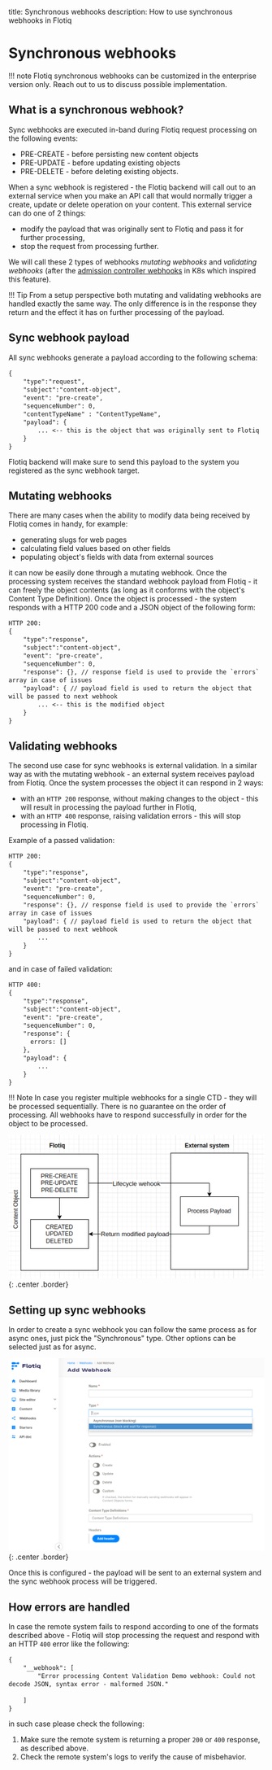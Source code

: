 title: Synchronous webhooks
description: How to use synchronous webhooks in Flotiq

# Synchronous webhooks

!!! note
    Flotiq synchronous webhooks can be customized in the enterprise version only.
    Reach out to us to discuss possible implementation.

## What is a synchronous webhook?

Sync webhooks are executed in-band during Flotiq request processing on the following events:

- PRE-CREATE - before persisting new content objects
- PRE-UPDATE - before updating existing objects
- PRE-DELETE - before deleting existing objects.

When a sync webhook is registered - the Flotiq backend will call out to an external service when you make an API call that would normally trigger a create, update or delete operation on your content. This external service can do one of 2 things:

- modify the payload that was originally sent to Flotiq and pass it for further processing,
- stop the request from processing further.

We will call these 2 types of webhooks *mutating webhooks* and *validating webhooks* (after the [admission controller webhooks](https://kubernetes.io/docs/reference/access-authn-authz/admission-controllers/) in K8s which inspired this feature).

!!! Tip
    From a setup perspective both mutating and validating webhooks are handled exactly the same way. The only difference is in the response they return and the effect it has on further processing of the payload.

## Sync webhook payload

All sync webhooks generate a payload according to the following schema:

```
{
    "type":"request",
    "subject":"content-object",
    "event": "pre-create",
    "sequenceNumber": 0,
    "contentTypeName" : "ContentTypeName",
    "payload": {
        ... <-- this is the object that was originally sent to Flotiq
    }
}
```
Flotiq backend will make sure to send this payload to the system you registered as the sync webhook target.

## Mutating webhooks

There are many cases when the ability to modify data being received by Flotiq comes in handy, for example:

- generating slugs for web pages
- calculating field values based on other fields
- populating object's fields with data from external sources

it can now be easily done through a mutating webhook. Once the processing system receives the standard webhook payload from Flotiq - it can freely the object contents (as long as it conforms with the object's Content Type Definition). Once the object is processed - the system responds with a HTTP 200 code and a JSON object of the following form:

```
HTTP 200:
{
    "type":"response",
    "subject":"content-object",
    "event": "pre-create",
    "sequenceNumber": 0,
    "response": {}, // response field is used to provide the `errors` array in case of issues
    "payload": { // payload field is used to return the object that will be passed to next webhook
        ... <-- this is the modified object
    }
}
```

## Validating webhooks

The second use case for sync webhooks is external validation. In a similar way as with the mutating webhook - an external system receives payload from Flotiq. Once the system processes the object it can respond in 2 ways:

- with an `HTTP 200` response, without making changes to the object - this will result in processing the payload further in Flotiq,
- with an `HTTP 400` response, raising validation errors - this will stop processing in Flotiq.

Example of a passed validation:

```
HTTP 200:
{
    "type":"response",
    "subject":"content-object",
    "event": "pre-create",
    "sequenceNumber": 0,
    "response": {}, // response field is used to provide the `errors` array in case of issues
    "payload": { // payload field is used to return the object that will be passed to next webhook
        ...
    }
}
```

and in case of failed validation:

```
HTTP 400:
{
    "type":"response",
    "subject":"content-object",
    "event": "pre-create",
    "sequenceNumber": 0,
    "response": {
      errors: []
    },
    "payload": {
        ...
    }
}
```

!!! Note
    In case you register multiple webhooks for a single CTD - they will be processed sequentially. There is no guarantee on the order of processing. All webhooks have to respond successfully in order for the object to be processed.
    
![](../images/webhooks-lifecycle/WebhooksLifecycleDiagram.png){: .center .border}

## Setting up sync webhooks

In order to create a sync webhook you can follow the same process as for async ones, just pick the "Synchronous" type. Other options can be selected just as for async.

![](../images/webhooks-lifecycle/WebhooksLifecycle.png){: .center .border}

Once this is configured - the payload will be sent to an external system and the sync webhook process will be triggered.

## How errors are handled

In case the remote system fails to respond according to one of the formats described above - Flotiq will stop processing the request and respond with an HTTP `400` error like the following:

```
{
    "__webhook": [
        "Error processing Content Validation Demo webhook: Could not decode JSON, syntax error - malformed JSON."
 
    ]
}
```

in such case please check the following:

1. Make sure the remote system is returning a proper `200` or `400` response, as described above.
2. Check the remote system's logs to verify the cause of misbehavior.
